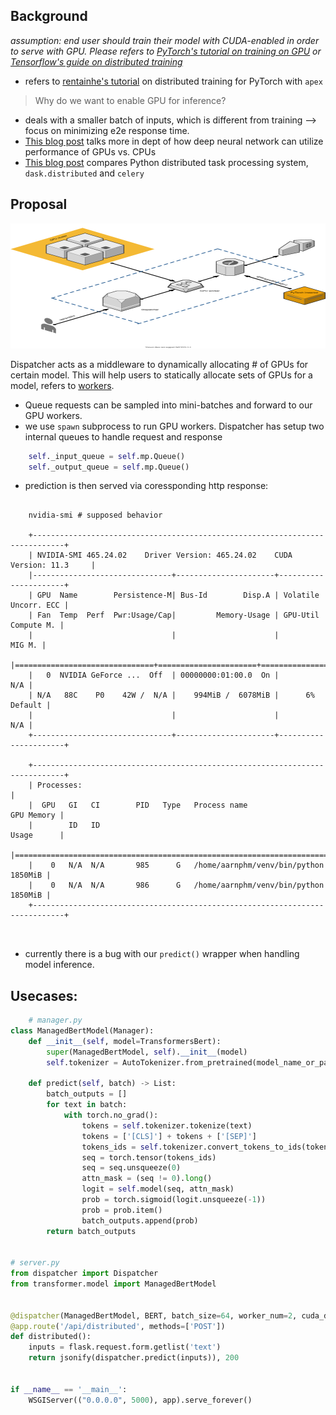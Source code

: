 ## Background

_assumption: end user should train their model with CUDA-enabled in order to serve with GPU. Please refers to [PyTorch's tutorial on training on GPU](https://pytorch.org/tutorials/beginner/blitz/cifar10_tutorial.html#training-on-gpu) or [Tensorflow's guide on distributed training](https://www.tensorflow.org/guide/distributed_training)_

- refers to [rentainhe's tutorial](https://github.com/rentainhe/pytorch-distributed-training) on distributed training for PyTorch with `apex`

> Why do we want to enable GPU for inference?

-  deals with a smaller batch of inputs, which is different from training --> focus on minimizing e2e response time.
- [This blog post](https://developer.nvidia.com/blog/inference-next-step-gpu-accelerated-deep-learning/) talks more in dept of how deep neural network can utilize performance of GPUs vs. CPUs
- [This blog post](http://matthewrocklin.com/blog/work/2016/09/13/dask-and-celery) compares Python distributed task processing system, `dask.distributed` and `celery`

## Proposal

<img src="./utils/worker-proposal.svg" width="100%" height="200" alt="worker-proposal">

Dispatcher acts as a middleware to dynamically allocating # of GPUs for certain model. This will help users to statically allocate sets of GPUs for a model, refers to [workers](./utils/workers).

- Queue requests can be sampled into mini-batches and forward to our GPU workers.
- we use `spawn` subprocess to run GPU workers. Dispatcher has setup two internal queues to handle request and response

```python
    self._input_queue = self.mp.Queue()
    self._output_queue = self.mp.Queue()
```

- prediction is then served via coressponding http response:

```shell

    nvidia-smi # supposed behavior
    
    +-----------------------------------------------------------------------------+
    | NVIDIA-SMI 465.24.02    Driver Version: 465.24.02    CUDA Version: 11.3     |
    |-------------------------------+----------------------+----------------------+
    | GPU  Name        Persistence-M| Bus-Id        Disp.A | Volatile Uncorr. ECC |
    | Fan  Temp  Perf  Pwr:Usage/Cap|         Memory-Usage | GPU-Util  Compute M. |
    |                               |                      |               MIG M. |
    |===============================+======================+======================|
    |   0  NVIDIA GeForce ...  Off  | 00000000:01:00.0  On |                  N/A |
    | N/A   88C    P0    42W /  N/A |    994MiB /  6078MiB |      6%      Default |
    |                               |                      |                  N/A |
    +-------------------------------+----------------------+----------------------+
                                                                                   
    +-----------------------------------------------------------------------------+
    | Processes:                                                                  |
    |  GPU   GI   CI        PID   Type   Process name                  GPU Memory |
    |        ID   ID                                                   Usage      |
    |=============================================================================|
    |    0   N/A  N/A       985      G   /home/aarnphm/venv/bin/python    1850MiB |
    |    0   N/A  N/A       986      G   /home/aarnphm/venv/bin/python    1850MiB |
    +-----------------------------------------------------------------------------+



```

- currently there is a bug with our `predict()` wrapper when handling model inference.

## Usecases:

```python
    # manager.py
class ManagedBertModel(Manager):
    def __init__(self, model=TransformersBert):
        super(ManagedBertModel, self).__init__(model)
        self.tokenizer = AutoTokenizer.from_pretrained(model_name_or_path)

    def predict(self, batch) -> List:
        batch_outputs = []
        for text in batch:
            with torch.no_grad():
                tokens = self.tokenizer.tokenize(text)
                tokens = ['[CLS]'] + tokens + ['[SEP]']
                tokens_ids = self.tokenizer.convert_tokens_to_ids(tokens)
                seq = torch.tensor(tokens_ids)
                seq = seq.unsqueeze(0)
                attn_mask = (seq != 0).long()
                logit = self.model(seq, attn_mask)
                prob = torch.sigmoid(logit.unsqueeze(-1))
                prob = prob.item()
                batch_outputs.append(prob)
        return batch_outputs


# server.py
from dispatcher import Dispatcher
from transformer.model import ManagedBertModel


@dispatcher(ManagedBertModel, BERT, batch_size=64, worker_num=2, cuda_devices=(0,))
@app.route('/api/distributed', methods=['POST'])
def distributed():
    inputs = flask.request.form.getlist('text')
    return jsonify(dispatcher.predict(inputs)), 200


if __name__ == '__main__':
    WSGIServer(("0.0.0.0", 5000), app).serve_forever()
```